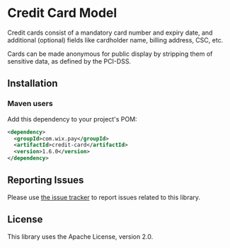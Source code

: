 # Credit Card Model
Credit cards consist of a mandatory card number and expiry date, and additional (optional) fields like cardholder name, billing address, CSC, etc.

Cards can be made anonymous for public display by stripping them of sensitive data, as defined by the PCI-DSS.

## Installation
### Maven users

Add this dependency to your project's POM:

```xml
<dependency>
  <groupId>com.wix.pay</groupId>
  <artifactId>credit-card</artifactId>
  <version>1.6.0</version>
</dependency>
```

## Reporting Issues

Please use [the issue tracker](https://github.com/wix/credit-card/issues) to report issues related to this library.

## License
This library uses the Apache License, version 2.0.
